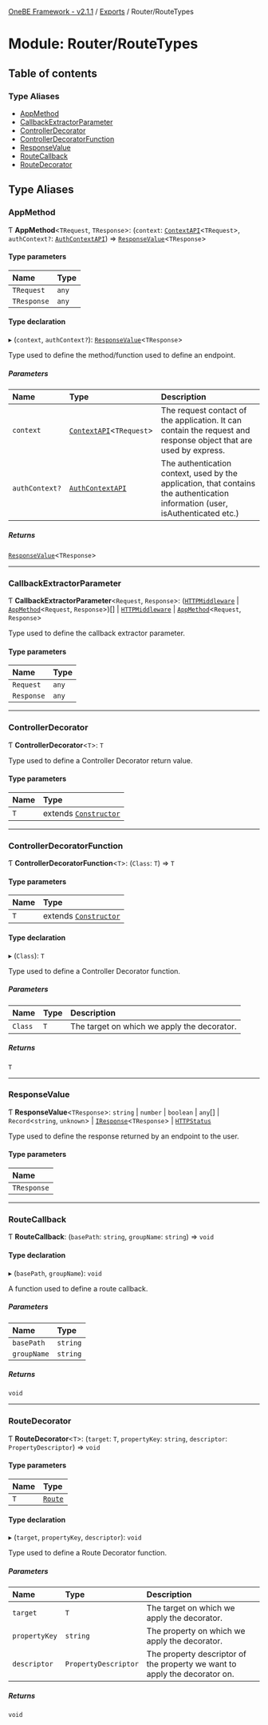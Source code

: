 [OneBE Framework - v2.1.1](../README.md) / [Exports](../modules.md) / Router/RouteTypes

# Module: Router/RouteTypes

## Table of contents

### Type Aliases

- [AppMethod](Router_RouteTypes.md#appmethod)
- [CallbackExtractorParameter](Router_RouteTypes.md#callbackextractorparameter)
- [ControllerDecorator](Router_RouteTypes.md#controllerdecorator)
- [ControllerDecoratorFunction](Router_RouteTypes.md#controllerdecoratorfunction)
- [ResponseValue](Router_RouteTypes.md#responsevalue)
- [RouteCallback](Router_RouteTypes.md#routecallback)
- [RouteDecorator](Router_RouteTypes.md#routedecorator)

## Type Aliases

### AppMethod

Ƭ **AppMethod**<`TRequest`, `TResponse`\>: (`context`: [`ContextAPI`](../classes/Router_ContextAPI.ContextAPI.md)<`TRequest`\>, `authContext?`: [`AuthContextAPI`](../classes/Router_AuthContextAPI.AuthContextAPI.md)) => [`ResponseValue`](Router_RouteTypes.md#responsevalue)<`TResponse`\>

#### Type parameters

| Name | Type |
| :------ | :------ |
| `TRequest` | `any` |
| `TResponse` | `any` |

#### Type declaration

▸ (`context`, `authContext?`): [`ResponseValue`](Router_RouteTypes.md#responsevalue)<`TResponse`\>

Type used to define the method/function used to define an endpoint.

##### Parameters

| Name | Type | Description |
| :------ | :------ | :------ |
| `context` | [`ContextAPI`](../classes/Router_ContextAPI.ContextAPI.md)<`TRequest`\> | The request contact of the application. It can contain the request and response object that are used by express. |
| `authContext?` | [`AuthContextAPI`](../classes/Router_AuthContextAPI.AuthContextAPI.md) | The authentication context, used by the application, that contains the authentication information (user, isAuthenticated etc.) |

##### Returns

[`ResponseValue`](Router_RouteTypes.md#responsevalue)<`TResponse`\>

___

### CallbackExtractorParameter

Ƭ **CallbackExtractorParameter**<`Request`, `Response`\>: ([`HTTPMiddleware`](HTTP_HTTPTypes.md#httpmiddleware) \| [`AppMethod`](Router_RouteTypes.md#appmethod)<`Request`, `Response`\>)[] \| [`HTTPMiddleware`](HTTP_HTTPTypes.md#httpmiddleware) \| [`AppMethod`](Router_RouteTypes.md#appmethod)<`Request`, `Response`\>

Type used to define the callback extractor parameter.

#### Type parameters

| Name | Type |
| :------ | :------ |
| `Request` | `any` |
| `Response` | `any` |

___

### ControllerDecorator

Ƭ **ControllerDecorator**<`T`\>: `T`

Type used to define a Controller Decorator return value.

#### Type parameters

| Name | Type |
| :------ | :------ |
| `T` | extends [`Constructor`](Documentation_MetadataTypes.md#constructor) |

___

### ControllerDecoratorFunction

Ƭ **ControllerDecoratorFunction**<`T`\>: (`Class`: `T`) => `T`

#### Type parameters

| Name | Type |
| :------ | :------ |
| `T` | extends [`Constructor`](Documentation_MetadataTypes.md#constructor) |

#### Type declaration

▸ (`Class`): `T`

Type used to define a Controller Decorator function.

##### Parameters

| Name | Type | Description |
| :------ | :------ | :------ |
| `Class` | `T` | The target on which we apply the decorator. |

##### Returns

`T`

___

### ResponseValue

Ƭ **ResponseValue**<`TResponse`\>: `string` \| `number` \| `boolean` \| `any`[] \| `Record`<`string`, `unknown`\> \| [`IResponse`](../interfaces/Router_RouteInterfaces.IResponse.md)<`TResponse`\> \| [`HTTPStatus`](../enums/HTTP_HTTPStatus.HTTPStatus.md)

Type used to define the response returned by an endpoint to the user.

#### Type parameters

| Name |
| :------ |
| `TResponse` |

___

### RouteCallback

Ƭ **RouteCallback**: (`basePath`: `string`, `groupName`: `string`) => `void`

#### Type declaration

▸ (`basePath`, `groupName`): `void`

A function used to define a route callback.

##### Parameters

| Name | Type |
| :------ | :------ |
| `basePath` | `string` |
| `groupName` | `string` |

##### Returns

`void`

___

### RouteDecorator

Ƭ **RouteDecorator**<`T`\>: (`target`: `T`, `propertyKey`: `string`, `descriptor`: `PropertyDescriptor`) => `void`

#### Type parameters

| Name | Type |
| :------ | :------ |
| `T` | [`Route`](../classes/Router_Route.Route.md) |

#### Type declaration

▸ (`target`, `propertyKey`, `descriptor`): `void`

Type used to define a Route Decorator function.

##### Parameters

| Name | Type | Description |
| :------ | :------ | :------ |
| `target` | `T` | The target on which we apply the decorator. |
| `propertyKey` | `string` | The property on which we apply the decorator. |
| `descriptor` | `PropertyDescriptor` | The property descriptor of the property we want to apply the decorator on. |

##### Returns

`void`

